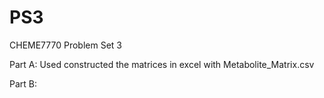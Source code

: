 # PS3
CHEME7770 Problem Set 3 

Part A: 
Used constructed the matrices in excel with Metabolite_Matrix.csv

Part B: 
